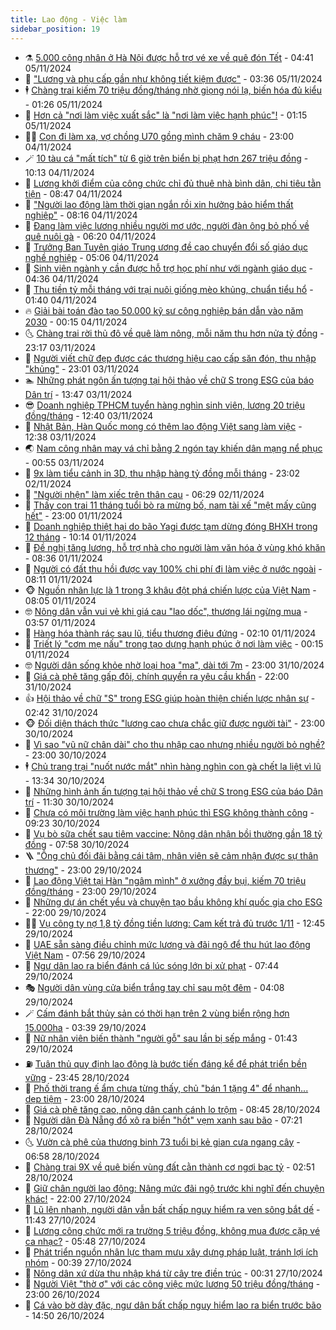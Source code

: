 ```yaml
---
title: Lao động - Việc làm
sidebar_position: 19
---
```


<!-- dantri-lao-dong-viec-lam:START -->
- ⚗️ [5.000 công nhân ở Hà Nội được hỗ trợ vé xe về quê đón Tết](https://dantri.com.vn/lao-dong-viec-lam/5000-cong-nhan-o-ha-noi-duoc-ho-tro-ve-xe-ve-que-don-tet-20241105111402160.htm) - 04:41 05/11/2024
- 🙉 [&quot;Lương và phụ cấp gần như không tiết kiệm được&quot;](https://dantri.com.vn/lao-dong-viec-lam/luong-va-phu-cap-gan-nhu-khong-tiet-kiem-duoc-20241105101854577.htm) - 03:36 05/11/2024
- 🕴 [Chàng trai kiếm 70 triệu đồng/tháng nhờ giọng nói lạ, biến hóa đủ kiểu](https://dantri.com.vn/lao-dong-viec-lam/chang-trai-kiem-70-trieu-dongthang-nho-giong-noi-la-bien-hoa-du-kieu-20241104182947148.htm) - 01:26 05/11/2024
- 🧐 [Hơn cả &quot;nơi làm việc xuất sắc&quot; là &quot;nơi làm việc hạnh phúc&quot;!](https://dantri.com.vn/lao-dong-viec-lam/hon-ca-noi-lam-viec-xuat-sac-la-noi-lam-viec-hanh-phuc-20241104143038353.htm) - 01:15 05/11/2024
- 🧑‍💻 [Con đi làm xa, vợ chồng U70 gồng mình chăm 9 cháu](https://dantri.com.vn/lao-dong-viec-lam/con-di-lam-xa-vo-chong-u70-gong-minh-cham-9-chau-20241024183119002.htm) - 23:00 04/11/2024
- 🪄 [10 tàu cá &quot;mất tích&quot; từ 6 giờ trên biển bị phạt hơn 267 triệu đồng](https://dantri.com.vn/lao-dong-viec-lam/10-tau-ca-mat-tich-tu-6-gio-tren-bien-bi-phat-hon-267-trieu-dong-20241104164929811.htm) - 10:13 04/11/2024
- 🦣 [Lương khởi điểm của công chức chỉ đủ thuê nhà bình dân, chi tiêu tằn tiện](https://dantri.com.vn/lao-dong-viec-lam/luong-khoi-diem-cua-cong-chuc-chi-du-thue-nha-binh-dan-chi-tieu-tan-tien-20241104153519748.htm) - 08:47 04/11/2024
- 🎡 [&quot;Người lao động làm thời gian ngắn rồi xin hưởng bảo hiểm thất nghiệp&quot;](https://dantri.com.vn/lao-dong-viec-lam/nguoi-lao-dong-lam-thoi-gian-ngan-roi-xin-huong-bao-hiem-that-nghiep-20241104144510684.htm) - 08:16 04/11/2024
- 🦍 [Đang làm việc lương nhiều người mơ ước, người đàn ông bỏ phố về quê nuôi gà](https://dantri.com.vn/lao-dong-viec-lam/dang-lam-viec-luong-nhieu-nguoi-mo-uoc-nguoi-dan-ong-bo-pho-ve-que-nuoi-ga-20241102142201635.htm) - 06:20 04/11/2024
- 🫶 [Trưởng Ban Tuyên giáo Trung ương đề cao chuyển đổi số giáo dục nghề nghiệp](https://dantri.com.vn/lao-dong-viec-lam/truong-ban-tuyen-giao-trung-uong-de-cao-chuyen-doi-so-giao-duc-nghe-nghiep-20241104113652725.htm) - 05:06 04/11/2024
- 🥸 [Sinh viên ngành y cần được hỗ trợ học phí như với ngành giáo dục](https://dantri.com.vn/lao-dong-viec-lam/sinh-vien-nganh-y-can-duoc-ho-tro-hoc-phi-nhu-voi-nganh-giao-duc-20241104112041616.htm) - 04:36 04/11/2024
- 🎡 [Thu tiền tỷ mỗi tháng với trại nuôi giống mèo khủng, chuẩn tiểu hổ](https://dantri.com.vn/lao-dong-viec-lam/thu-tien-ty-moi-thang-voi-trai-nuoi-giong-meo-khung-chuan-tieu-ho-20241104010058116.htm) - 01:40 04/11/2024
- 🔥 [Giải bài toán đào tạo 50.000 kỹ sư công nghiệp bán dẫn vào năm 2030](https://dantri.com.vn/lao-dong-viec-lam/giai-bai-toan-dao-tao-50000-ky-su-cong-nghiep-ban-dan-vao-nam-2030-20241103211725546.htm) - 00:15 04/11/2024
- 🌜 [Chàng trai rời thủ đô về quê làm nông, mỗi năm thu hơn nửa tỷ đồng](https://dantri.com.vn/lao-dong-viec-lam/chang-trai-roi-thu-do-ve-que-lam-nong-moi-nam-thu-hon-nua-ty-dong-20241103092624460.htm) - 23:17 03/11/2024
- 🤭 [Người viết chữ đẹp được các thương hiệu cao cấp săn đón, thu nhập &quot;khủng&quot;](https://dantri.com.vn/lao-dong-viec-lam/nguoi-viet-chu-dep-duoc-cac-thuong-hieu-cao-cap-san-don-thu-nhap-khung-20241103214020337.htm) - 23:01 03/11/2024
- 🏊 [Những phát ngôn ấn tượng tại hội thảo về chữ S trong ESG của báo Dân trí](https://dantri.com.vn/lao-dong-viec-lam/nhung-phat-ngon-an-tuong-tai-hoi-thao-ve-chu-s-trong-esg-cua-bao-dan-tri-20241101172521333.htm) - 13:47 03/11/2024
- 😎 [Doanh nghiệp TPHCM tuyển hàng nghìn sinh viên, lương 20 triệu đồng/tháng](https://dantri.com.vn/lao-dong-viec-lam/doanh-nghiep-tphcm-tuyen-hang-nghin-sinh-vien-luong-20-trieu-dongthang-20241103130724581.htm) - 12:40 03/11/2024
- 🤖 [Nhật Bản, Hàn Quốc mong có thêm lao động Việt sang làm việc](https://dantri.com.vn/lao-dong-viec-lam/nhat-ban-han-quoc-mong-co-them-lao-dong-viet-sang-lam-viec-20241103185217614.htm) - 12:38 03/11/2024
- 🌏 [Nam công nhân may vá chỉ bằng 2 ngón tay khiến dân mạng nể phục](https://dantri.com.vn/lao-dong-viec-lam/nam-cong-nhan-may-va-chi-bang-2-ngon-tay-khien-dan-mang-ne-phuc-20241103003446532.htm) - 00:55 03/11/2024
- 🦏 [9x làm tiểu cảnh in 3D, thu nhập hàng tỷ đồng mỗi tháng](https://dantri.com.vn/lao-dong-viec-lam/9x-lam-tieu-canh-in-3d-thu-nhap-hang-ty-dong-moi-thang-20241102161018224.htm) - 23:02 02/11/2024
- 🤔 [&quot;Người nhện&quot; làm xiếc trên thân cau](https://dantri.com.vn/lao-dong-viec-lam/nguoi-nhen-lam-xiec-tren-than-cau-20241102105452591.htm) - 06:29 02/11/2024
- 🌮 [Thấy con trai 11 tháng tuổi bò ra mừng bố, nam tài xế &quot;mệt mấy cũng hết&quot;](https://dantri.com.vn/lao-dong-viec-lam/thay-con-trai-11-thang-tuoi-bo-ra-mung-bo-nam-tai-xe-met-may-cung-het-20241101180338475.htm) - 23:00 01/11/2024
- 💪 [Doanh nghiệp thiệt hại do bão Yagi được tạm dừng đóng BHXH trong 12 tháng](https://dantri.com.vn/lao-dong-viec-lam/doanh-nghiep-thiet-hai-do-bao-yagi-duoc-tam-dung-dong-bhxh-trong-12-thang-20241101160332820.htm) - 10:14 01/11/2024
- 💪 [Đề nghị tăng lương, hỗ trợ nhà cho người làm văn hóa ở vùng khó khăn](https://dantri.com.vn/lao-dong-viec-lam/de-nghi-tang-luong-ho-tro-nha-cho-nguoi-lam-van-hoa-o-vung-kho-khan-20241101152257415.htm) - 08:36 01/11/2024
- 🦒 [Người có đất thu hồi được vay 100% chi phí đi làm việc ở nước ngoài](https://dantri.com.vn/lao-dong-viec-lam/nguoi-co-dat-thu-hoi-duoc-vay-100-chi-phi-di-lam-viec-o-nuoc-ngoai-20241101142317951.htm) - 08:11 01/11/2024
- 🐵 [Nguồn nhân lực là 1 trong 3 khâu đột phá chiến lược của Việt Nam](https://dantri.com.vn/lao-dong-viec-lam/nguon-nhan-luc-la-1-trong-3-khau-dot-pha-chien-luoc-cua-viet-nam-20241101144943649.htm) - 08:05 01/11/2024
- 🤓 [Nông dân vẫn vui vẻ khi giá cau &quot;lao dốc&quot;, thương lái ngừng mua](https://dantri.com.vn/lao-dong-viec-lam/nong-dan-van-vui-ve-khi-gia-cau-lao-doc-thuong-lai-ngung-mua-20241101091202542.htm) - 03:57 01/11/2024
- 🧐 [Hàng hóa thành rác sau lũ, tiểu thương điêu đứng](https://dantri.com.vn/lao-dong-viec-lam/hang-hoa-thanh-rac-sau-lu-tieu-thuong-dieu-dung-20241101075632381.htm) - 02:10 01/11/2024
- 💪 [Triết lý &quot;cơm mẹ nấu&quot; trong tạo dựng hạnh phúc ở nơi làm việc](https://dantri.com.vn/lao-dong-viec-lam/triet-ly-com-me-nau-trong-tao-dung-hanh-phuc-o-noi-lam-viec-20241030224436682.htm) - 00:15 01/11/2024
- 🤓 [Người dân sống khỏe nhờ loại hoa &quot;ma&quot;, dài tới 7m](https://dantri.com.vn/lao-dong-viec-lam/nguoi-dan-song-khoe-nho-loai-hoa-ma-dai-toi-7m-20241031192402569.htm) - 23:00 31/10/2024
- 💯 [Giá cà phê tăng gấp đôi, chính quyền ra yêu cầu khẩn](https://dantri.com.vn/lao-dong-viec-lam/gia-ca-phe-tang-gap-doi-chinh-quyen-ra-yeu-cau-khan-20241031172852313.htm) - 22:00 31/10/2024
- 👍 [Hội thảo về chữ &quot;S&quot; trong ESG giúp hoàn thiện chiến lược nhân sự](https://dantri.com.vn/lao-dong-viec-lam/hoi-thao-ve-chu-s-trong-esg-giup-hoan-thien-chien-luoc-nhan-su-20241030213421720.htm) - 02:42 31/10/2024
- 🐵 [Đối diện thách thức &quot;lương cao chưa chắc giữ được người tài&quot;](https://dantri.com.vn/lao-dong-viec-lam/doi-dien-thach-thuc-luong-cao-chua-chac-giu-duoc-nguoi-tai-20241030215652881.htm) - 23:00 30/10/2024
- 💂 [Vì sao &quot;vũ nữ chân dài&quot; cho thu nhập cao nhưng nhiều người bỏ nghề?](https://dantri.com.vn/lao-dong-viec-lam/vi-sao-vu-nu-chan-dai-cho-thu-nhap-cao-nhung-nhieu-nguoi-bo-nghe-20241016170536006.htm) - 23:00 30/10/2024
- 🕴 [Chủ trang trại &quot;nuốt nước mắt&quot; nhìn hàng nghìn con gà chết la liệt vì lũ](https://dantri.com.vn/lao-dong-viec-lam/chu-trang-trai-nuot-nuoc-mat-nhin-hang-nghin-con-ga-chet-la-liet-vi-lu-20241030171313814.htm) - 13:34 30/10/2024
- 👀 [Những hình ảnh ấn tượng tại hội thảo về chữ S trong ESG của báo Dân trí](https://dantri.com.vn/lao-dong-viec-lam/nhung-hinh-anh-an-tuong-tai-hoi-thao-ve-chu-s-trong-esg-cua-bao-dan-tri-20241030144011402.htm) - 11:30 30/10/2024
- 🦄 [Chưa có môi trường làm việc hạnh phúc thì ESG không thành công](https://dantri.com.vn/lao-dong-viec-lam/chua-co-moi-truong-lam-viec-hanh-phuc-thi-esg-khong-thanh-cong-20241030150229959.htm) - 09:23 30/10/2024
- 🔭 [Vụ bò sữa chết sau tiêm vaccine: Nông dân nhận bồi thường gần 18 tỷ đồng](https://dantri.com.vn/lao-dong-viec-lam/vu-bo-sua-chet-sau-tiem-vaccine-nong-dan-nhan-boi-thuong-gan-18-ty-dong-20241030142756905.htm) - 07:58 30/10/2024
- 🪜 [&quot;Ông chủ đối đãi bằng cái tâm, nhân viên sẽ cảm nhận được sự thân thương&quot;](https://dantri.com.vn/lao-dong-viec-lam/ong-chu-doi-dai-bang-cai-tam-nhan-vien-se-cam-nhan-duoc-su-than-thuong-20241028163420702.htm) - 23:00 29/10/2024
- 🌊 [Lao động Việt tại Hàn &quot;ngâm mình&quot; ở xưởng đầy bụi, kiếm 70 triệu đồng/tháng](https://dantri.com.vn/lao-dong-viec-lam/lao-dong-viet-tai-han-ngam-minh-o-xuong-day-bui-kiem-70-trieu-dongthang-20241029130508352.htm) - 23:00 29/10/2024
- 💯 [Những dự án chết yểu và chuyện tạo bầu không khí quốc gia cho ESG](https://dantri.com.vn/lao-dong-viec-lam/nhung-du-an-chet-yeu-va-chuyen-tao-bau-khong-khi-quoc-gia-cho-esg-20241028173156505.htm) - 22:00 29/10/2024
- 👨‍🏫 [Vụ công ty nợ 1,8 tỷ đồng tiền lương: Cam kết trả đủ trước 1/11](https://dantri.com.vn/lao-dong-viec-lam/vu-cong-ty-no-18-ty-dong-tien-luong-cam-ket-tra-du-truoc-111-20241029175246700.htm) - 12:45 29/10/2024
- 🙉 [UAE sẵn sàng điều chỉnh mức lương và đãi ngộ để thu hút lao động Việt Nam](https://dantri.com.vn/lao-dong-viec-lam/uae-san-sang-dieu-chinh-muc-luong-va-dai-ngo-de-thu-hut-lao-dong-viet-nam-20241029134123580.htm) - 07:56 29/10/2024
- 🦄 [Ngư dân lao ra biển đánh cá lúc sóng lớn bị xử phạt](https://dantri.com.vn/lao-dong-viec-lam/ngu-dan-lao-ra-bien-danh-ca-luc-song-lon-bi-xu-phat-20241029141750400.htm) - 07:44 29/10/2024
- 🎭 [Người dân vùng cửa biển trắng tay chỉ sau một đêm](https://dantri.com.vn/lao-dong-viec-lam/nguoi-dan-vung-cua-bien-trang-tay-chi-sau-mot-dem-20241029093231850.htm) - 04:08 29/10/2024
- 🪄 [Cấm đánh bắt thủy sản có thời hạn trên 2 vùng biển rộng hơn 15.000ha](https://dantri.com.vn/lao-dong-viec-lam/cam-danh-bat-thuy-san-co-thoi-han-tren-2-vung-bien-rong-hon-15000ha-20241029090124185.htm) - 03:39 29/10/2024
- 🌁 [Nữ nhân viên biến thành &quot;người gỗ&quot; sau lần bị sếp mắng](https://dantri.com.vn/lao-dong-viec-lam/nu-nhan-vien-bien-thanh-nguoi-go-sau-lan-bi-sep-mang-20241028113853110.htm) - 01:43 29/10/2024
- ⛽️ [Tuân thủ quy định lao động là bước tiến đáng kể để phát triển bền vững](https://dantri.com.vn/lao-dong-viec-lam/tuan-thu-quy-dinh-lao-dong-la-buoc-tien-dang-ke-de-phat-trien-ben-vung-20241028211656185.htm) - 23:45 28/10/2024
- 🤩 [Phố thời trang ế ẩm chưa từng thấy, chủ &quot;bán 1 tặng 4&quot; để nhanh... dẹp tiệm](https://dantri.com.vn/lao-dong-viec-lam/pho-thoi-trang-e-am-chua-tung-thay-chu-ban-1-tang-4-de-nhanh-dep-tiem-20241028110459917.htm) - 23:00 28/10/2024
- 🌝 [Giá cà phê tăng cao, nông dân canh cánh lo trộm](https://dantri.com.vn/lao-dong-viec-lam/gia-ca-phe-tang-cao-nong-dan-canh-canh-lo-trom-20241028144022169.htm) - 08:45 28/10/2024
- 🤗 [Người dân Đà Nẵng đổ xô ra biển &quot;hốt&quot; vẹm xanh sau bão](https://dantri.com.vn/lao-dong-viec-lam/nguoi-dan-da-nang-do-xo-ra-bien-hot-vem-xanh-sau-bao-20241028135107367.htm) - 07:21 28/10/2024
- 🌜 [Vườn cà phê của thương binh 73 tuổi bị kẻ gian cưa ngang cây](https://dantri.com.vn/lao-dong-viec-lam/vuon-ca-phe-cua-thuong-binh-73-tuoi-bi-ke-gian-cua-ngang-cay-20241028121334238.htm) - 06:58 28/10/2024
- 👀 [Chàng trai 9X về quê biến vùng đất cằn thành cơ ngơi bạc tỷ](https://dantri.com.vn/lao-dong-viec-lam/chang-trai-9x-ve-que-bien-vung-dat-can-thanh-co-ngoi-bac-ty-20241026181202595.htm) - 02:51 28/10/2024
- 🫣 [Giữ chân người lao động: Nâng mức đãi ngộ trước khi nghĩ đến chuyện khác!](https://dantri.com.vn/lao-dong-viec-lam/giu-chan-nguoi-lao-dong-nang-muc-dai-ngo-truoc-khi-nghi-den-chuyen-khac-20241026061054369.htm) - 22:00 27/10/2024
- 🧠 [Lũ lên nhanh, người dân vẫn bất chấp nguy hiểm ra ven sông bắt dế](https://dantri.com.vn/lao-dong-viec-lam/lu-len-nhanh-nguoi-dan-van-bat-chap-nguy-hiem-ra-ven-song-bat-de-20241027181026991.htm) - 11:43 27/10/2024
- 🎊 [Lương công chức mới ra trường 5 triệu đồng, không mua được cặp vé ca nhạc?](https://dantri.com.vn/lao-dong-viec-lam/luong-cong-chuc-moi-ra-truong-5-trieu-dong-khong-mua-duoc-cap-ve-ca-nhac-20241027120822291.htm) - 05:48 27/10/2024
- 🧰 [Phát triển nguồn nhân lực tham mưu xây dựng pháp luật, tránh lợi ích nhóm](https://dantri.com.vn/lao-dong-viec-lam/phat-trien-nguon-nhan-luc-tham-muu-xay-dung-phap-luat-tranh-loi-ich-nhom-20241026183853798.htm) - 00:39 27/10/2024
- 🐘 [Nông dân xứ dừa thu nhập khá từ cây tre điền trúc](https://dantri.com.vn/lao-dong-viec-lam/nong-dan-xu-dua-thu-nhap-kha-tu-cay-tre-dien-truc-20241026151748656.htm) - 00:31 27/10/2024
- 🥳 [Người Việt &quot;thờ ơ&quot; với các công việc mức lương 50 triệu đồng/tháng](https://dantri.com.vn/lao-dong-viec-lam/nguoi-viet-tho-o-voi-cac-cong-viec-muc-luong-50-trieu-dongthang-20241024120210712.htm) - 23:00 26/10/2024
- 🐎 [Cá vào bờ dày đặc, ngư dân bất chấp nguy hiểm lao ra biển trước bão](https://dantri.com.vn/lao-dong-viec-lam/ca-vao-bo-day-dac-ngu-dan-bat-chap-nguy-hiem-lao-ra-bien-truoc-bao-20241026175123094.htm) - 14:50 26/10/2024<!-- dantri-lao-dong-viec-lam:END -->
